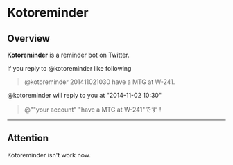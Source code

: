 # Kotoreminder



## Overview

**Kotoreminder** is a reminder bot on Twitter.

If you reply to @kotoreminder like following
> @kotoreminder 201411021030 have a MTG at W-241.

@kotoreminder will reply to you at "2014-11-02 10:30"
> @""your account" "have a MTG at W-241"です！ 

---

## Attention

Kotoreminder isn't work now.